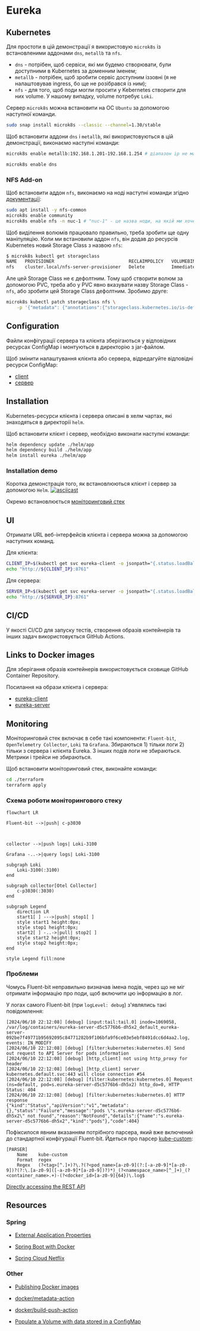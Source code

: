 # Eureka

## Kubernetes

Для простоти в цій демонстрації я використовую `microk8s` із встановленими аддонами `dns`, `metallb` та `nfs`.

- `dns` - потрібен, щоб сервіси, які ми будемо створювати, були доступними в Kubernetes за доменним іменем;
- `metallb` - потрібен, щоб зробити сервіс доступним іззовні (я не налаштовував ingress, бо ще не розібрався із ним);
- `nfs` - для того, щоб поди могли просити у Kebernetes створити для них volume. У нашому випадку, volume потребує `Loki`.

Сервер `microk8s` можна встановити на ОС `Ubuntu` за допомогою наступної команди.
```sh
sudo snap install microk8s --classic --channel=1.30/stable
```

Щоб встановити аддони `dns` і `metallb`, які використовуються в цій демонстрації, виконаємо наступні команди:
```sh
microk8s enable metallb:192.168.1.201-192.168.1.254 # діапазон ip не має перетинатися з діапазоном роутера

microk8s enable dns
```

### NFS Add-on
Щоб встановити аддон `nfs`, виконаємо на ноді наступні команди згідно [документації](https://microk8s.io/docs/addon-nfs):
```sh
sudo apt install -y nfs-common
microk8s enable community
microk8s enable nfs -n nuc-1 # "nuc-1" - це назва ноди, на якій ми хочемо увімкнути аддон nfs
```

Щоб виділення волюмів працювало правильно, треба зробити ще одну маніпуляцію. Коли ми встановили аддон `nfs`,
він додав до ресурсів Kubernetes новий Storage Class з назвою `nfs`:
```sh
$ microk8s kubectl get storageclass
NAME   PROVISIONER                            RECLAIMPOLICY   VOLUMEBINDINGMODE   ALLOWVOLUMEEXPANSION   AGE
nfs    cluster.local/nfs-server-provisioner   Delete          Immediate           true                   19m
```

Але цей Storage Class не є дефолтним. Тому щоб створити волюм за допомогою PVC, треба або у PVC явно вказувати назву Storage Class - `nfs`,
або зробити цей Storage Class дефолтним. Зробимо друге:
```sh
microk8s kubectl patch storageclass nfs \
	-p '{"metadata": {"annotations":{"storageclass.kubernetes.io/is-default-class":"true"}}}'
```



## Configuration
Файли конфігурації сервера та клієнта зберігаються у відповідних ресурсах ConfigMap і монтуються в директорію з jar-файлом.

Щоб змінити налаштування клієнта або сервера, відредагуйте відповідні ресурси ConfigMap:
- [client](helm/client/templates/properties-configmap.yaml)
- [сервер](helm/server/templates/properties-configmap.yaml)


## Installation
Kubernetes-ресурси клієнта і сервера описані в хелм чартах, які знаходяться в директорії `helm`.

Щоб встановити клієнт і сервер, необхідно виконати наступні команди:
```sh
helm dependency update ./helm/app
helm dependency build ./helm/app
helm install eureka ./helm/app
```

### Installation demo
Коротка демонстрація того, як встановлюються клієнт і сервер за допомогою `Helm`.
[![asciicast](https://asciinema.org/a/L7KTCs6b8YAa8TyxPWGwdP6TE.svg)](https://asciinema.org/a/L7KTCs6b8YAa8TyxPWGwdP6TE)

Окремо встановлюється [моніторинговий стек](#monitoring)

## UI
Отримати URL веб-інтерфейсів клієнта і сервера можна за допомогою наступних команд.

Для клієнта:
```sh
CLIENT_IP=$(kubectl get svc eureka-client -o jsonpath="{.status.loadBalancer.ingress[0].ip}")
echo "http://${CLIENT_IP}:8761"
```

Для сервера:
```sh
SERVER_IP=$(kubectl get svc eureka-server -o jsonpath="{.status.loadBalancer.ingress[0].ip}")
echo "http://${SERVER_IP}:8761"
```

## CI/CD
У якості CI/CD для запуску тестів, створення образів контейнерів та інших задач використовується GitHub Actions.


## Links to Docker images
Для зберігання образів контейнерів використовується сховище GitHub Container Repository.

Посилання на образи клієнта і сервера:
- [eureka-client](https://github.com/yevgen-grytsay/eureka/pkgs/container/eureka-client)
- [eureka-server](https://github.com/yevgen-grytsay/eureka/pkgs/container/eureka-server)


## Monitoring
Моніторинговий стек включає в себе такі компоненти: `Fluent-bit`, `OpenTelemetry Collector`, `Loki` та `Grafana`. Збираються 1) тільки логи 2) тільки з сервера і клієнта Eureka. З інших подів логи не збираються. Метрики і трейси не збираються.

Щоб встановити моніторинговий стек, виконайте команди:
```sh
cd ./terraform
terraform apply
```

### Схема роботи моніторингового стеку
```mermaid
flowchart LR

Fluent-bit -->|push| c-p3030



collector -->|push logs| Loki-3100

Grafana -..->|query logs| Loki-3100

subgraph Loki
    Loki-3100(:3100)
end

subgraph collector[Otel Collector]
    c-p3030(:3030)
end

subgraph Legend
    direction LR
    start1[ ] --->|push| stop1[ ]
    style start1 height:0px;
    style stop1 height:0px;
    start2[ ] -..->|pull| stop2[ ]
    style start2 height:0px;
    style stop2 height:0px; 
end

style Legend fill:none
```

### Проблеми
Чомусь Fluent-bit неправильно визначав імена подів, через що не міг отримати інформацію про поди, щоб включити цю інформацію в лог.

У логах самого Fluent-bit (при `logLevel: debug`) з'являлись такі повідомлення:
```
[2024/06/10 22:12:08] [debug] [input:tail:tail.0] inode=1069058, /var/log/containers/eureka-server-d5c5776b6-dh5x2_default_eureka-server-092be7f49771b95692095c84771282b9f106bfa9f6ce03e5ebf8491dcc6d4aa2.log, events: IN_MODIFY
[2024/06/10 22:12:08] [debug] [filter:kubernetes:kubernetes.0] Send out request to API Server for pods information
[2024/06/10 22:12:08] [debug] [http_client] not using http_proxy for header
[2024/06/10 22:12:08] [debug] [http_client] server kubernetes.default.svc:443 will close connection #54
[2024/06/10 22:12:08] [debug] [filter:kubernetes:kubernetes.0] Request (ns=default, pod=s.eureka-server-d5c5776b6-dh5x2) http_do=0, HTTP Status: 404
[2024/06/10 22:12:08] [debug] [filter:kubernetes:kubernetes.0] HTTP response
{"kind":"Status","apiVersion":"v1","metadata":{},"status":"Failure","message":"pods \"s.eureka-server-d5c5776b6-dh5x2\" not found","reason":"NotFound","details":{"name":"s.eureka-server-d5c5776b6-dh5x2","kind":"pods"},"code":404}
```

Пофіксилося явним вказанням потрібного парсера, який вже включений до стандартної конфігурації Fluent-bit. Йдеться про парсер [kube-custom](https://github.com/fluent/fluent-bit/blob/master/conf/parsers.conf#L127):
```
[PARSER]
    Name    kube-custom
    Format  regex
    Regex   (?<tag>[^.]+)?\.?(?<pod_name>[a-z0-9](?:[-a-z0-9]*[a-z0-9])?(?:\.[a-z0-9]([-a-z0-9]*[a-z0-9])?)*)_(?<namespace_name>[^_]+)_(?<container_name>.+)-(?<docker_id>[a-z0-9]{64})\.log$
```

[Directly accessing the REST API](https://kubernetes.io/docs/tasks/run-application/access-api-from-pod/#directly-accessing-the-rest-api)

## Resources
### Spring
- [External Application Properties](https://docs.spring.io/spring-boot/reference/features/external-config.html#features.external-config.files)

- [Spring Boot with Docker](https://spring.io/guides/gs/spring-boot-docker)

- [Spring Cloud Netflix](https://cloud.spring.io/spring-cloud-netflix/reference/html/)

### Other
- [Publishing Docker images](https://docs.github.com/en/actions/publishing-packages/publishing-docker-images)

- [docker/metadata-action](https://github.com/marketplace/actions/docker-metadata-action)

- [docker/build-push-action](https://github.com/docker/build-push-action)

- [Populate a Volume with data stored in a ConfigMap](https://kubernetes.io/docs/tasks/configure-pod-container/configure-pod-configmap/#populate-a-volume-with-data-stored-in-a-configmap)